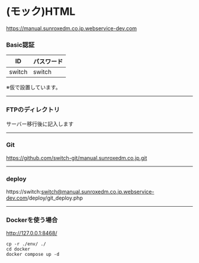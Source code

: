 # (モック)HTML
https://manual.sunroxedm.co.jp.webservice-dev.com

### Basic認証
| ID | パスワード |
| ------------- | ------------- |
| switch | switch |

※仮で設置しています。

***

### FTPのディレクトリ

サーバー移行後に記入します

***

### Git
https://github.com/switch-git/manual.sunroxedm.co.jp.git

***

### deploy
https://switch:switch@manual.sunroxedm.co.jp.webservice-dev.com/deploy/git_deploy.php

***

### Dockerを使う場合
http://127.0.0.1:8468/

```
cp -r ./env/ ./
cd docker
docker compose up -d
```
